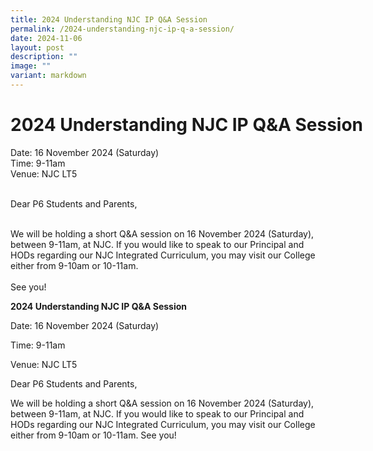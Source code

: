 ```yaml
---
title: 2024 Understanding NJC IP Q&A Session
permalink: /2024-understanding-njc-ip-q-a-session/
date: 2024-11-06
layout: post
description: ""
image: ""
variant: markdown
---
```

<center><b><h1 style="white-space: nowrap;">2024 Understanding NJC IP Q&amp;A Session</h1></b></center>


<p style="text-align:justify;">Date: 16 November 2024 (Saturday) <br> Time: 9-11am <br> Venue: NJC LT5&nbsp;<br><br>
	
Dear P6 Students and Parents,&nbsp;<br><br>

We will be holding a short Q&amp;A session on 16 November 2024 (Saturday), between 9-11am, at NJC. If you would like to speak to our Principal and HODs regarding our NJC Integrated Curriculum, you may visit our College either from 9-10am or 10-11am. <br><br>See you!</p>

**2024 Understanding NJC IP Q&amp;A Session**

Date: 16 November 2024 (Saturday)

Time: 9-11am&nbsp;

Venue: NJC LT5&nbsp;

Dear P6 Students and Parents,

We will be holding a short Q&amp;A session on 16 November 2024 (Saturday), between 9-11am, at NJC. If you would like to speak to our Principal and HODs regarding our NJC Integrated Curriculum, you may visit our College either from 9-10am or 10-11am. See you!